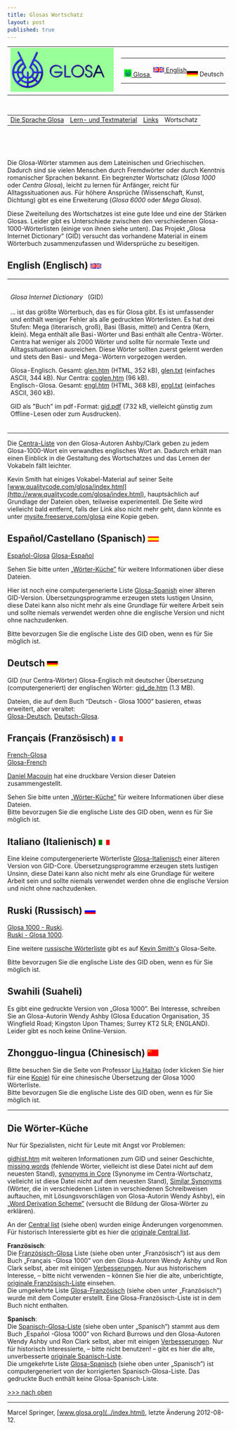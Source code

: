 ```yaml
---
title: Glosas Wortschatz
layout: post
published: true
---
```



<span id="top"></span>

<table>
<colgroup>
<col style="width: 50%" />
<col style="width: 50%" />
</colgroup>
<tbody>
<tr class="odd">
<td><a href="../index.html"><img src="../pic/logo0707.png" width="235" height="100" alt="[Glosa-logo]" /></a></td>
<td style="text-align: right;"><table>
<tbody>
<tr class="odd">
<td>    <span style="white-space:nowrap"> <a href="index_gl.html" class="leiste" title="Glosa info in Glosa"><img src="../pic/flagglosa.png" width="17" height="17" alt="Glosa info in Glosa" /> Glosa </a> </span></td>
<td>    <span style="white-space:nowrap"> <a href="index.html" class="leiste" title="Glosa-Info English"><img src="../pic/flagenglish.png" width="25" height="12" alt="Glosa information in English" /> English</a> </span>   </td>
<td>  <span style="white-space:nowrap"> <img src="../pic/flagdeutsch.png" width="25" height="12" alt="Glosa-Info in Deutsch" /> Deutsch     </span></td>
</tr>
</tbody>
</table></td>
</tr>
</tbody>
</table>

 

|	|	|	|	|
| :-----------------------------------: | :------------------------------------------------: | :----------------------------: | :--------: |
| [Die Sprache Glosa](../dt/index.html) | [Lern- und Textmaterial](../dt/index_materia.html) | [Links](../dt/index_nexu.html) | Wortschatz |

 

 

	
	



	

Die Glosa-Wörter stammen aus dem Lateinischen und Griechischen. Dadurch
sind sie vielen Menschen durch Fremdwörter oder durch Kenntnis
romanischer Sprachen bekannt. Ein begrenzter Wortschatz (*Glosa 1000*
oder *Centra Glosa*), leicht zu lernen für Anfänger, reicht für
Alltagssituationen aus. Für höhere Ansprüche (Wissenschaft, Kunst,
Dichtung) gibt es eine Erweiterung (*Glosa 6000* oder *Mega Glosa*).

Diese Zweiteilung des Wortschatzes ist eine gute Idee und eine der
Stärken Glosas. Leider gibt es Unterschiede zwischen den verschiedenen
Glosa-1000-Wörterlisten (einige von ihnen siehe unten). Das Projekt
„Glosa Internet Dictionary” (GID) versucht das vorhandene Material in
einem Wörterbuch zusammenzufassen und Widersprüche zu beseitigen.

	
	

## English (Englisch) ![English insignia](../pic/flagenglish.png)

<table>
<colgroup>
<col style="width: 100%" />
</colgroup>
<tbody>
<tr class="odd">
<td><br />

<p><em>Glosa Internet Dictionary</em>   (GID)<br />
<br />
... ist das größte Wörterbuch, das es für Glosa gibt. Es ist umfassender und enthält weniger Fehler als alle gedruckten Wörterlisten. Es hat drei Stufen: Mega (literarisch, groß), Basi (Basis, mittel) and Centra (Kern, klein). Mega enthält alle Basi-Wörter und Basi enthält alle Centra-Wörter. Centra hat weniger als 2000 Wörter und sollte für normale Texte und Alltagssituationen ausreichen. Diese Wörter sollten zuerst gelernt werden und stets den Basi- und Mega-Wörtern vorgezogen werden.</p>
<p>Glosa-Englisch. Gesamt: <a href="glen.htm">glen.htm</a> (HTML, 352 kB), <a href="glen.txt">glen.txt</a> (einfaches ASCII, 344 kB). Nur Centra: <a href="coglen.htm">coglen.htm</a> (96 kB).<br />
Englisch-Glosa. Gesamt: <a href="engl.htm">engl.htm</a> (HTML, 368 kB), <a href="engl.txt">engl.txt</a> (einfaches ASCII, 360 kB).</p>
<p>GID als "Buch" im pdf-Format: <a href="gid.pdf">gid.pdf</a> (732 kB, vielleicht günstig zum Offline-Lesen oder zum Ausdrucken).</p>
<br />
</td>
</tr>
</tbody>
</table>

	

Die [Centra-Liste](centra.htm) von den Glosa-Autoren Ashby/Clark geben
zu jedem Glosa-1000-Wort ein verwandtes englisches Wort an. Dadurch
erhält man einen Einblick in die Gestaltung des Wortschatzes und das
Lernen der Vokabeln fällt leichter.

	

Kevin Smith hat einiges Vokabel-Material auf seiner Seite
[www.qualitycode.com/glosa/index.html](http://www.qualitycode.com/glosa/index.html),
hauptsächlich auf Grundlage der Dateien oben, teilweise experimentell.
Die Seite wird vielleicht bald entfernt, falls der Link also nicht mehr
geht, dann könnte es unter
[mysite.freeserve.com/glosa](http://mysite.freeserve.com/glosa) eine
Kopie geben.

	
	

## Español/Castellano (Spanisch) ![Español insignia](../pic/flagcastellano.png)

[Español-Glosa](esgl1k.htm)	
[Glosa-Español](gl1kes.htm)

Sehen Sie bitte unten [„Wörter-Küche”](index_de.html#kitchen) für
weitere Informationen über diese Dateien.

Hier ist noch eine computergenerierte Liste
[Glosa-Spanish](gmcoglsp.htm) einer älteren GID-Version.
Übersetzungsprogramme erzeugen stets lustigen Unsinn, diese Datei kann
also nicht mehr als eine Grundlage für weitere Arbeit sein und sollte
niemals verwendet werden ohne die englische Version und nicht ohne
nachzudenken.

Bitte bevorzugen Sie die englische Liste des GID oben, wenn es für Sie
möglich ist.

	
	

## Deutsch ![Deutsch insignia](../pic/flagdeutsch.png)

GID (nur Centra-Wörter) Glosa-Englisch mit deutscher Übersetzung
(computergeneriert) der englischen Wörter: [gid\_de.htm](gid_de.htm)
(1.3 MB).

Dateien, die auf dem Buch “Deutsch - Glosa 1000” basieren, etwas
erweitert, aber veraltet:	
[Glosa-Deutsch](gldt.htm), [Deutsch-Glosa](dtgl.htm).

	
	

## Français (Französisch) ![Français insignia](../pic/flagfrancais.png)

[French-Glosa](frgl1k.htm)	
[Glosa-French](gl1kfr.htm)

[Daniel Macouin](http://danielmacouin.chez-alice.fr/) hat eine druckbare
Version dieser Dateien zusammengestellt.

Sehen Sie bitte unten [„Wörter-Küche”](index_de.html#kitchen) für
weitere Informationen über diese Dateien.	
Bitte bevorzugen Sie die englische Liste des GID oben, wenn es für Sie
möglich ist.

	
	

## Italiano (Italienisch) ![Italiano insignia](../pic/flagitaliano.png)

Eine kleine computergenerierte Wörterliste
[Glosa-Italienisch](gmcoglit.htm) einer älteren Version von GID-Core.
Übersetzungsprogramme erzeugen stets lustigen Unsinn, diese Datei kann
also nicht mehr als eine Grundlage für weitere Arbeit sein und sollte
niemals verwendet werden ohne die englische Version und nicht ohne
nachzudenken.

	
	

## Ruski (Russisch) ![Ruski insignia](../pic/flagruski.png)

[Glosa 1000 - Ruski](gl1kru.htm).	
[Ruski - Glosa 1000](rugl1k.htm).

Eine weitere [russische
Wörterliste](http://www.qualitycode.com/glosa/glosaruski-abc.html) gibt
es auf [Kevin Smith's](http://www.qualitycode.com/glosa/index.html)
Glosa-Seite.

Bitte bevorzugen Sie die englische Liste des GID oben, wenn es für Sie
möglich ist.

	
	

## Swahili (Suaheli)

Es gibt eine gedruckte Version von „Glosa 1000”. Bei Interesse,
schreiben Sie an Glosa-Autorin Wendy Ashby (Glosa Education
Organisation, 35 Wingfield Road; Kingston Upon Thames; Surrey KT2 5LR;
ENGLAND). Leider gibt es noch keine Online-Version.

	
	

## Zhongguo-lingua (Chinesisch) ![Zhongguo insignia](../pic/flagcina.png)

Bitte besuchen Sie die Seite von Professor [Liu
Haitao](http://htliu.nease.net/glosa.html) (oder klicken Sie hier für
eine [Kopie](glch.htm)) für eine chinesische Übersetzung der Glosa 1000
Wörterliste.	
Bitte bevorzugen Sie die englische Liste des GID oben, wenn es für Sie
möglich ist.

	
	

-----

	
<span id="kitchen"></span>

## Die Wörter-Küche

Nur für Spezialisten, nicht für Leute mit Angst vor Problemen:

[gidhist.htm](gidhist.htm) mit weiteren Informationen zum GID und seiner
Geschichte, [missing words](gidmiss.htm) (fehlende Wörter, vielleicht
ist diese Datei nicht auf dem neuesten Stand), [synonyms in
Core](cosyn.htm) (Synonyme im Centra-Wortschatz, vielleicht ist diese
Datei nicht auf dem neuesten Stand), [Similar Synonyms](simsyn.htm)
(Wörter, die in verschiedenen Listen in verschiedenen Schreibweisen
auftauchen, mit Lösungsvorschlägen von Glosa-Autorin Wendy Ashby), ein
[„Word Derivation Scheme”](gwds.htm) (versucht die Bildung der
Glosa-Wörter zu erklären).

	

An der [Central list](centra.htm) (siehe oben) wurden einige Änderungen
vorgenommen. Für historisch Interessierte gibt es hier die [originale
Central list](centrao.htm).

	

**Französisch**:	
Die [Französisch-Glosa](frgl1k.htm) Liste (siehe oben unter
„Französisch”) ist aus dem Buch „Français -Glosa 1000” von den
Glosa-Autoren Wendy Ashby und Ron Clark selbst, aber mit einigen
[Verbesserungen](frglcorr.htm).	
Nur aus historischem Interesse, – bitte nicht verwenden – können Sie
hier die alte, unberichtigte, [originale Französisch-Liste](frgl1ko.htm)
einsehen.	
Die umgekehrte Liste [Glosa-Französisch](gl1kfr.htm) (siehe oben unter
„Französisch”) wurde mit dem Computer erstellt. Eine
Glosa-Französisch-Liste ist in dem Buch nicht enthalten.

	

**Spanisch**:	
Die [Spanisch-Glosa-Liste](esgl1k.htm) (siehe oben unter „Spanisch”)
stammt aus dem Buch „Español -Glosa 1000” von Richard Burrows und den
Glosa-Autoren Wendy Ashby und Ron Clark selbst, aber mit einigen
[Verbesserungen](esglcorr.htm).	
Nur für historisch Interessierte, – bitte nicht benutzen\! – gibt es
hier die alte, unverbesserte [originale Spanisch-Liste](esgl1ko.htm).	
Die umgekehrte Liste [Glosa-Spanisch](gl1kes.htm) (siehe oben unter
„Spanisch”) ist computergeneriert von der korrigierten
Spanisch-Glosa-Liste. Das gedruckte Buch enthält keine
Glosa-Spanisch-Liste.

	
	
	

[\>\>\> nach oben](index_de.html#top)

-----

Marcel Springer, [www.glosa.org](../index.html), letzte Änderung
2012-08-12.
